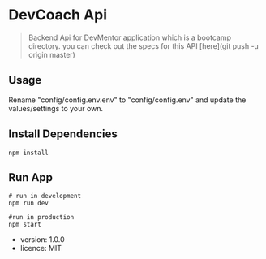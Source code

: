 # DevCoach Api

> Backend Api for DevMentor application which is a bootcamp directory. you can check out the specs for this API [here](git push -u origin master)

## Usage

Rename "config/config.env.env" to "config/config.env" and update the values/settings to your own.

## Install Dependencies

```
npm install
```

## Run App

```
# run in development
npm run dev

#run in production
npm start
```

- version: 1.0.0
- licence: MIT

